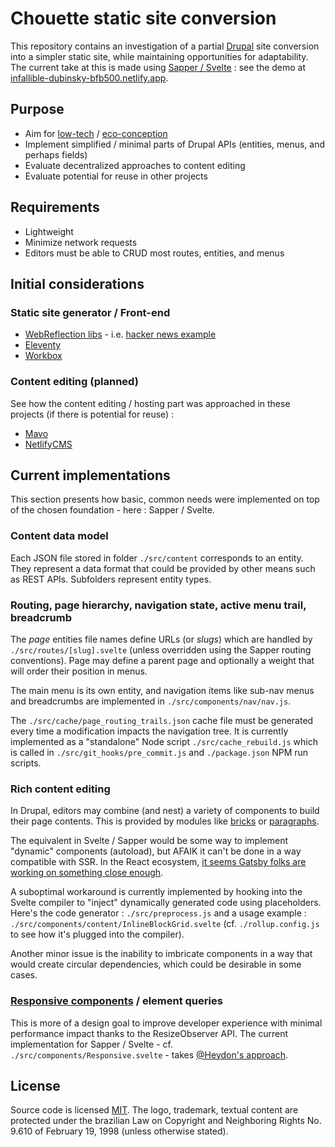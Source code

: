 # Chouette static site conversion

This repository contains an investigation of a partial [Drupal](https://stackoverflow.blog/2020/06/23/is-it-time-to-give-drupal-another-look) site conversion into a simpler static site, while maintaining opportunities for adaptability. The current take at this is made using [Sapper / Svelte](https://sapper.svelte.dev/) : see the demo at [infallible-dubinsky-bfb500.netlify.app](https://infallible-dubinsky-bfb500.netlify.app/).

## Purpose

- Aim for [low-tech](https://solar.lowtechmagazine.com/2020/01/how-sustainable-is-a-solar-powered-website.html) / [eco-conception](https://collectif.greenit.fr/ecoconception-web/)
- Implement simplified / minimal parts of Drupal APIs (entities, menus, and perhaps fields)
- Evaluate decentralized approaches to content editing
- Evaluate potential for reuse in other projects

## Requirements

- Lightweight
- Minimize network requests
- Editors must be able to CRUD most routes, entities, and menus

## Initial considerations

### Static site generator / Front-end

- [WebReflection libs](https://gist.github.com/WebReflection/761052d6dae7c8207d2fcba7cdede295) - i.e. [hacker news example](https://github.com/WebReflection/hn)
- [Eleventy](https://www.11ty.dev/)
- [Workbox](https://developers.google.com/web/tools/workbox/)

### Content editing (planned)

See how the content editing / hosting part was approached in these projects (if there is potential for reuse) :

- [Mavo](https://mavo.io/)
- [NetlifyCMS](https://github.com/netlify/netlify-cms)

## Current implementations

This section presents how basic, common needs were implemented on top of the chosen foundation - here : Sapper / Svelte.

### Content data model

Each JSON file stored in folder `./src/content` corresponds to an entity. They represent a data format that could be provided by other means such as REST APIs. Subfolders represent entity types.

### Routing, page hierarchy, navigation state, active menu trail, breadcrumb

The *page* entities file names define URLs (or *slugs*) which are handled by `./src/routes/[slug].svelte` (unless overridden using the Sapper routing conventions). Page may define a parent page and optionally a weight that will order their position in menus.

The main menu is its own entity, and navigation items like sub-nav menus and breadcrumbs are implemented in `./src/components/nav/nav.js`.

The `./src/cache/page_routing_trails.json` cache file must be generated every time a modification impacts the navigation tree. It is currently implemented as a "standalone" Node script `./src/cache_rebuild.js` which is called in `./src/git_hooks/pre_commit.js` and `./package.json` NPM run scripts.

### Rich content editing

In Drupal, editors may combine (and nest) a variety of components to build their page contents. This is provided by modules like [bricks](https://www.drupal.org/project/bricks) or [paragraphs](https://www.drupal.org/project/paragraphs).

The equivalent in Svelte / Sapper would be some way to implement "dynamic" components (autoload), but AFAIK it can't be done in a way compatible with SSR. In the React ecosystem, [it seems Gatsby folks are working on something close enough](https://github.com/gatsbyjs/gatsby/pull/24903).

A suboptimal workaround is currently implemented by hooking into the Svelte compiler to "inject" dynamically generated code using placeholders. Here's the code generator : `./src/preprocess.js` and a usage example : `./src/components/content/InlineBlockGrid.svelte` (cf. `./rollup.config.js` to see how it's plugged into the compiler).

Another minor issue is the inability to imbricate components in a way that would create circular dependencies, which could be desirable in some cases.

### [Responsive components](https://philipwalton.github.io/responsive-components/) / element queries

This is more of a design goal to improve developer experience with minimal performance impact thanks to the ResizeObserver API. The current implementation for Sapper / Svelte - cf. `./src/components/Responsive.svelte` - takes [@Heydon's approach](https://github.com/Heydon/watched-box).

## License

Source code is licensed [MIT](LICENSE). The logo, trademark, textual content are protected under the brazilian Law on Copyright and Neighboring Rights No. 9.610 of February 19, 1998 (unless otherwise stated).
